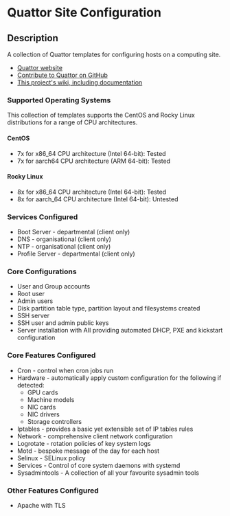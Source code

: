 # Quattor Site Configuration

## Description
A collection of Quattor templates for configuring hosts on a computing site.

- [Quattor website](https://www.quattor.org)
- [Contribute to Quattor on GitHub](https://github.com/quattor)
- [This project's wiki, including documentation](https://github.com/ucddublin/quattor-site-configuration/wiki)

### Supported Operating Systems

This collection of templates supports the CentOS and Rocky Linux distributions for a range of CPU architectures.

#### CentOS
- 7x for x86_64 CPU architecture (Intel 64-bit): Tested
- 7x for aarch64 CPU architecture (ARM 64-bit): Tested

#### Rocky Linux
- 8x for x86_64 CPU architecture (Intel 64-bit): Tested
- 8x for aarch_64 CPU architecture (Intel 64-bit): Untested

### Services Configured

- Boot Server - departmental (client only)
- DNS - organisational (client only)
- NTP - organisational (client only)
- Profile Server - departmental (client only)

### Core Configurations

- User and Group accounts
- Root user
- Admin users
- Disk partition table type, partition layout and filesystems created
- SSH server
- SSH user and admin public keys
- Server installation with AII providing automated DHCP, PXE and kickstart configuration

### Core Features Configured

- Cron - control when cron jobs run
- Hardware - automatically apply custom configuration for the following if detected:
    - GPU cards
    - Machine models
    - NIC cards
    - NIC drivers
    - Storage controllers
- Iptables - provides a basic yet extensible set of IP tables rules
- Network - comprehensive client network configuration
- Logrotate - rotation policies of key system logs
- Motd - bespoke message of the day for each host
- Selinux - SELinux policy
- Services - Control of core system daemons with systemd
- Sysadmintools - A collection of all your favourite sysadmin tools

### Other Features Configured

- Apache with TLS
